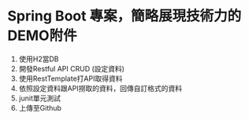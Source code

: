 # Spring Boot 專案，簡略展現技術力的DEMO附件

1. 使用H2當DB
2. 開發Restful API CRUD (設定資料)
3. 使用RestTemplate打API取得資料
4. 依照設定資料跟API撈取的資料，回傳自訂格式的資料
5. junit單元測試
6. 上傳至Github
